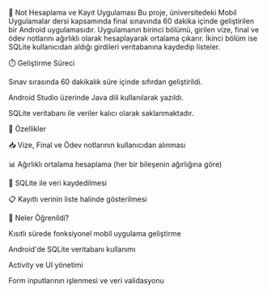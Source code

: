 📱 Not Hesaplama ve Kayıt Uygulaması
Bu proje, üniversitedeki Mobil Uygulamalar dersi kapsamında final sınavında 60 dakika içinde geliştirilen bir Android uygulamasıdır. Uygulamanın birinci bölümü, girilen vize, final ve ödev notlarını ağırlıklı olarak hesaplayarak ortalama çıkarır. İkinci bölüm ise SQLite kullanıcıdan aldığı girdileri veritabanına kaydedip listeler.


⏱️ Geliştirme Süreci

Sınav sırasında 60 dakikalık süre içinde sıfırdan geliştirildi.

Android Studio üzerinde Java dili kullanılarak yazıldı.

SQLite veritabanı ile veriler kalıcı olarak saklanmaktadır.


🔧 Özellikler

📥 Vize, Final ve Ödev notlarının kullanıcıdan alınması

📊 Ağırlıklı ortalama hesaplama (her bir bileşenin ağırlığına göre)

💾 SQLite ile veri kaydedilmesi

📋 Kayıtlı verinin liste halinde gösterilmesi



🧠 Neler Öğrenildi?

Kısıtlı sürede fonksiyonel mobil uygulama geliştirme

Android'de SQLite veritabanı kullanımı

Activity ve UI yönetimi

Form inputlarının işlenmesi ve veri validasyonu
